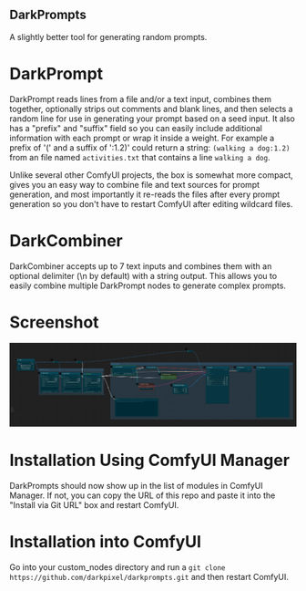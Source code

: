DarkPrompts
-----------

A slightly better tool for generating random prompts.

DarkPrompt
==========
DarkPrompt reads lines from a file and/or a text input, combines them together, optionally strips out comments and blank lines, and then selects a random line for use in generating your prompt based on a seed input.  It also has a "prefix" and "suffix" field so you can easily include additional information with each prompt or wrap it inside a weight.  For example a prefix of '(' and a suffix of ':1.2)' could return a string: ```(walking a dog:1.2)``` from an file named ```activities.txt``` that contains a line ```walking a dog```.

Unlike several other ComfyUI projects, the box is somewhat more compact, gives you an easy way to combine file and text sources for prompt generation, and most importantly it re-reads the files after every prompt generation so you don't have to restart ComfyUI after editing wildcard files.

DarkCombiner
============
DarkCombiner accepts up to 7 text inputs and combines them with an optional delimiter (\n by default) with a string output.  This allows you to easily combine multiple DarkPrompt nodes to generate complex prompts.

Screenshot
==========
![DarkPrompt](assets/workflow.png "DarkPrompt")

Installation Using ComfyUI Manager
==================================
DarkPrompts should now show up in the list of modules in ComfyUI Manager.
If not, you can copy the URL of this repo and paste it into the "Install via Git URL" box and restart ComfyUI.

Installation into ComfyUI
=========================
Go into your custom_nodes directory and run a ```git clone https://github.com/darkpixel/darkprompts.git``` and then restart ComfyUI.

